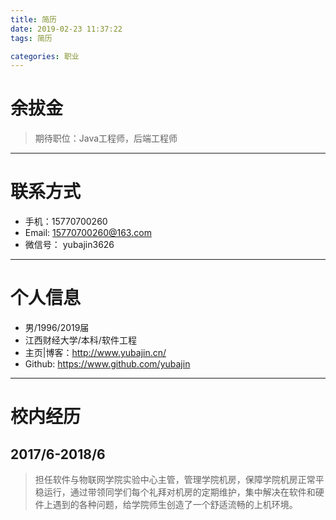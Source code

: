 ```yaml
---
title: 简历
date: 2019-02-23 11:37:22
tags: 简历

categories: 职业
---
```


# 余拔金

>期待职位：Java工程师，后端工程师
***
# 联系方式
- 手机：15770700260
- Email: 15770700260@163.com
- 微信号： yubajin3626
***
# 个人信息
- 男/1996/2019届
- 江西财经大学/本科/软件工程
- 主页|博客：http://www.yubajin.cn/
- Github: https://www.github.com/yubajin
***
# 校内经历
## 2017/6-2018/6
>担任软件与物联网学院实验中心主管，管理学院机房，保障学院机房正常平稳运行，通过带领同学们每个礼拜对机房的定期维护，集中解决在软件和硬件上遇到的各种问题，给学院师生创造了一个舒适流畅的上机环境。
